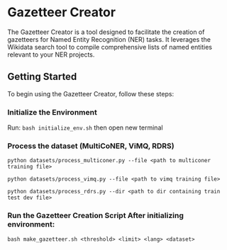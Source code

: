 # Gazetteer Creator
The Gazetteer Creator is a tool designed to facilitate the creation of gazetteers for Named Entity Recognition (NER) tasks. It leverages the Wikidata search tool to compile comprehensive lists of named entities relevant to your NER projects.

## Getting Started
To begin using the Gazetteer Creator, follow these steps:

### Initialize the Environment
Run: `bash initialize_env.sh` then open new terminal

### Process the dataset (MultiCoNER, ViMQ, RDRS)
`python datasets/process_multiconer.py --file <path to multiconer training file>`

`python datasets/process_vimq.py --file <path to vimq training file>`

`python datasets/process_rdrs.py --dir <path to dir containing train test dev file>`

### Run the Gazetteer Creation Script After initializing environment:
`bash make_gazetteer.sh <threshold> <limit> <lang> <dataset>`